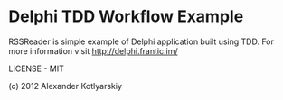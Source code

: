 # Delphi TDD Workflow Example

RSSReader is simple example of Delphi application built using TDD. For more information visit http://delphi.frantic.im/

LICENSE - MIT

(c) 2012 Alexander Kotlyarskiy